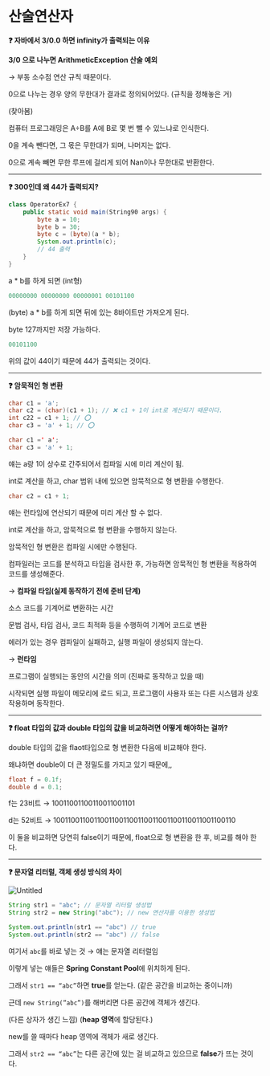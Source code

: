 # 산술연산자

**❓ 자바에서 3/0.0 하면 infinity가 출력되는 이유**

**3/0 으로 나누면 ArithmeticException 산술 예외**

→ 부동 소수점 연산 규칙 때문이다. 

0으로 나누는 경우 양의 무한대가 결과로 정의되어있다. (규칙을 정해놓은 거)

(찾아봄)

컴퓨터 프로그래밍은 A÷B를 A에 B로 몇 번 뺄 수 있느냐로 인식한다. 

0을 계속 뺀다면,  그 몫은 무한대가 되며, 나머지는 없다.

0으로 계속 빼면 무한 루프에 걸리게 되어 Nan이나 무한대로 반환한다.

---

**❓ 300인데 왜 44가 출력되지?**

```java
class OperatorEx7 {
	public static void main(String90 args) {
		byte a = 10;
		byte b = 30;
		byte c = (byte)(a * b);
		System.out.println(c);
		// 44 출력
	}
}
```

a * b를 하게 되면 (int형)

```java
00000000 00000000 00000001 00101100
```

(byte) a * b를 하게 되면 뒤에 있는 8바이트만 가져오게 된다.

byte 127까지만 저장 가능하다. 

```java
00101100
```

위의 값이 44이기 때문에 44가 출력되는 것이다. 

---

**❓ 암묵적인 형 변환**

```java
char c1 = 'a';
char c2 = (char)(c1 + 1); // ❌ c1 + 1이 int로 계산되기 때문이다. 
int c22 = c1 + 1; // ⭕
char c3 = 'a' + 1; // ⭕
```

```java
char c1 =' a';
char c3 = 'a' + 1;
```

얘는 a랑 1이 상수로 간주되어서 컴파일 시에 미리 계산이 됨.

int로 계산을 하고, char 범위 내에 있으면 암묵적으로 형 변환을 수행한다.

```java
char c2 = c1 + 1;
```

얘는 런타임에 연산되기 때문에 미리 계산 할 수 없다.

int로 계산을 하고, 암묵적으로 형 변환을 수행하지 않는다.

암묵적인 형 변환은 컴파일 시에만 수행된다. 

컴파일러는 코드를 분석하고 타입을 검사한 후, 가능하면 암묵적인 형 변환을 적용하여 코드를 생성해준다. 

→ **컴파일 타임(실제 동작하기 전에 준비 단계)** 

소스 코드를 기계어로 변환하는 시간

문법 검사, 타입 검사, 코드 최적화 등을 수행하여 기계어 코드로 변환

에러가 있는 경우 컴파일이 실패하고, 실행 파일이 생성되지 않는다.

→ **런타임**

프로그램이 실행되는 동안의 시간을 의미 (진짜로 동작하고 있을 때)

시작되면 실행 파일이 메모리에 로드 되고, 프로그램이 사용자 또는 다른 시스템과 상호 작용하며 동작한다.

---

**❓ float 타입의 값과 double 타입의 값을 비교하려면 어떻게 해야하는 걸까?**

double 타입의 값을 flaot타입으로 형 변환한 다음에 비교해야 한다. 

왜냐하면 double이 더 큰 정밀도를 가지고 있기 때문에,,

```java
float f = 0.1f;
double d = 0.1;
```

f는 23비트 → 10011001100110011001101 

d는 52비트 → 10011001100110011001100110011001100110011001100110 

이 둘을 비교하면 당연히 false이기 때문에, float으로 형 변환을 한 후, 비교를 해야 한다.

---

**❓ 문자열 리터럴, 객체 생성 방식의 차이**

![Untitled](%E1%84%89%E1%85%A1%E1%86%AB%E1%84%89%E1%85%AE%E1%86%AF%E1%84%8B%E1%85%A7%E1%86%AB%E1%84%89%E1%85%A1%E1%86%AB%E1%84%8C%E1%85%A1%20d50f1fbe8ce24dc0ac63b22c4d43c40b/Untitled.png)

```java
String str1 = "abc"; // 문자열 리터럴 생성법 
String str2 = new String("abc"); // new 연산자를 이용한 생성법

System.out.println(str1 == "abc") // true
System.out.println(str2 == "abc") // false
```

여기서 `abc`를 바로 넣는 것 → 얘는 문자열 리터럴임

이렇게 넣는 얘들은 **Spring Constant Pool**에 위치하게 된다. 

그래서 `str1 == “abc”`하면 **true**를 얻는다. (같은 공간을 비교하는 중이니까) 

근데 `new String(”abc”)`를 해버리면 다른 공간에 객체가 생긴다. 

(다른 상자가 생긴 느낌) (**heap 영역**에 할당된다.)

 

new를 쓸 때마다 heap 영역에 객체가 새로 생긴다. 

그래서 `str2 == “abc”`는 다른 공간에 있는 걸 비교하고 있으므로 **false**가 뜨는 것이다.